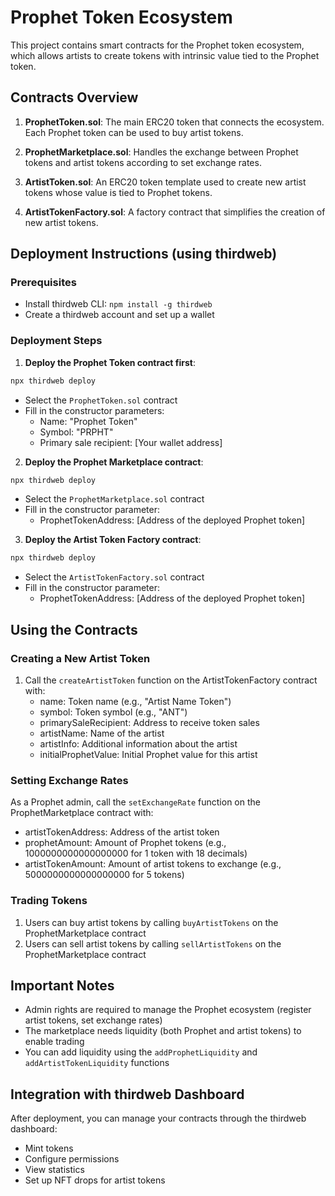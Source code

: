 # Prophet Token Ecosystem

This project contains smart contracts for the Prophet token ecosystem, which allows artists to create tokens with intrinsic value tied to the Prophet token.

## Contracts Overview

1. **ProphetToken.sol**: The main ERC20 token that connects the ecosystem. Each Prophet token can be used to buy artist tokens.

2. **ProphetMarketplace.sol**: Handles the exchange between Prophet tokens and artist tokens according to set exchange rates.

3. **ArtistToken.sol**: An ERC20 token template used to create new artist tokens whose value is tied to Prophet tokens.

4. **ArtistTokenFactory.sol**: A factory contract that simplifies the creation of new artist tokens.

## Deployment Instructions (using thirdweb)

### Prerequisites

- Install thirdweb CLI: `npm install -g thirdweb`
- Create a thirdweb account and set up a wallet

### Deployment Steps

1. **Deploy the Prophet Token contract first**:

```bash
npx thirdweb deploy
```

- Select the `ProphetToken.sol` contract
- Fill in the constructor parameters:
  - Name: "Prophet Token"
  - Symbol: "PRPHT"
  - Primary sale recipient: [Your wallet address]

2. **Deploy the Prophet Marketplace contract**:

```bash
npx thirdweb deploy
```

- Select the `ProphetMarketplace.sol` contract
- Fill in the constructor parameter:
  - ProphetTokenAddress: [Address of the deployed Prophet token]

3. **Deploy the Artist Token Factory contract**:

```bash
npx thirdweb deploy
```

- Select the `ArtistTokenFactory.sol` contract
- Fill in the constructor parameter:
  - ProphetTokenAddress: [Address of the deployed Prophet token]

## Using the Contracts

### Creating a New Artist Token

1. Call the `createArtistToken` function on the ArtistTokenFactory contract with:
   - name: Token name (e.g., "Artist Name Token")
   - symbol: Token symbol (e.g., "ANT")
   - primarySaleRecipient: Address to receive token sales
   - artistName: Name of the artist
   - artistInfo: Additional information about the artist
   - initialProphetValue: Initial Prophet value for this artist

### Setting Exchange Rates

As a Prophet admin, call the `setExchangeRate` function on the ProphetMarketplace contract with:
- artistTokenAddress: Address of the artist token
- prophetAmount: Amount of Prophet tokens (e.g., 1000000000000000000 for 1 token with 18 decimals)
- artistTokenAmount: Amount of artist tokens to exchange (e.g., 5000000000000000000 for 5 tokens)

### Trading Tokens

1. Users can buy artist tokens by calling `buyArtistTokens` on the ProphetMarketplace contract
2. Users can sell artist tokens by calling `sellArtistTokens` on the ProphetMarketplace contract

## Important Notes

- Admin rights are required to manage the Prophet ecosystem (register artist tokens, set exchange rates)
- The marketplace needs liquidity (both Prophet and artist tokens) to enable trading
- You can add liquidity using the `addProphetLiquidity` and `addArtistTokenLiquidity` functions

## Integration with thirdweb Dashboard

After deployment, you can manage your contracts through the thirdweb dashboard:
- Mint tokens
- Configure permissions
- View statistics
- Set up NFT drops for artist tokens 
